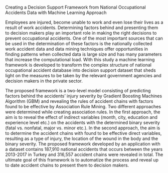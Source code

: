 Creating a Decision Support Framework from National Occupational Accidents Data with Machine Learning Approach

Employees are injured, become unable to work and even lose their lives as a result of work accidents.  Determining factors behind and presenting them to decision makers play an important role in making the right decisions to prevent occupational accidents. One of the most important sources that can be used in the determination of these factors is the nationally collected work accident data and data mining techniques offer opportunities in finding patterns when collected data is large size and has many parameters that increase the computational load. With this study a machine learning framework is developed to transform the complex structure of national occupational accident database into decision support dataset that sheds light on the measures to be taken by the relevant government agencies and decision makers in the private sector. 

The proposed framework is a two-level model consisting of predicting factors behind the accidents’ injury severity by Gradient Boosting Machines Algorithm (GBM) and revealing the rules of accident chains with factors found to be effective by Association Rule Mining. Two different approaches were determined while creating association rules. In the first approach, the aim is to reveal the effect of indirect variables (month, city, education and experience level etc.) on the accidents with the determined binary severity (fatal vs. nonfatal, major vs. minor etc.). In the second approach, the aim is to determine the accident chains with found to be effective direct variables, resulting as a type of injury, the location of the wound in the body and the binary severity. The proposed framework developed by an application with a dataset contains 187,910 national accidents that occurs between the years 2013-2017 in Turkey and 316,557 accident chains were revealed in total. The ultimate goal of this framework is to automatize the process and reveal up to date accident chains to present them to decision makers.
